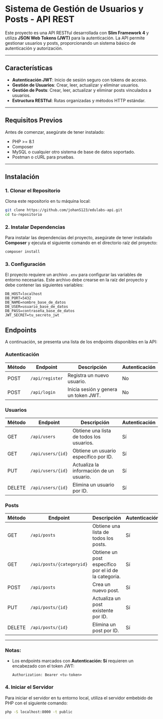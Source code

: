 # Sistema de Gestión de Usuarios y Posts - API REST  

Este proyecto es una API RESTful desarrollada con **Slim Framework 4** y utiliza **JSON Web Tokens (JWT)** para la autenticación. La API permite gestionar usuarios y posts, proporcionando un sistema básico de autenticación y autorización.  

---

## Características  
- **Autenticación JWT**: Inicio de sesión seguro con tokens de acceso.  
- **Gestión de Usuarios**: Crear, leer, actualizar y eliminar usuarios.  
- **Gestión de Posts**: Crear, leer, actualizar y eliminar posts vinculados a usuarios.  
- **Estructura RESTful**: Rutas organizadas y métodos HTTP estándar.  

---

## Requisitos Previos  
Antes de comenzar, asegúrate de tener instalado:  
- PHP >= 8.1  
- Composer  
- MySQL o cualquier otro sistema de base de datos soportado.  
- Postman o cURL para pruebas.  

---

## Instalación  

### 1. Clonar el Repositorio  
Clona este repositorio en tu máquina local:  
```bash  
git clone https://github.com/johanS123/edulabs-api.git  
cd tu-repositorio
```

### 2. Instalar Dependencias
Para instalar las dependencias del proyecto, asegúrate de tener instalado **Composer** y ejecuta el siguiente comando en el directorio raíz del proyecto:  
```bash  
composer install
```

### 3. Configuración  

El proyecto requiere un archivo `.env` para configurar las variables de entorno necesarias. Este archivo debe crearse en la raíz del proyecto y debe contener las siguientes variables:  

```env  
DB_HOST=localhost
DB_PORT=5432
DB_NAME=nombre_base_de_datos  
DB_USER=usuario_base_de_datos  
DB_PASS=contraseña_base_de_datos  
JWT_SECRET=tu_secreto_jwt  
```

## Endpoints  

A continuación, se presenta una lista de los endpoints disponibles en la API:  

### Autenticación  
| Método | Endpoint         | Descripción                         | Autenticación |  
|--------|------------------|-------------------------------------|---------------|  
| POST   | `/api/register`  | Registra un nuevo usuario.          | No            |  
| POST   | `/api/login`     | Inicia sesión y genera un token JWT.| No            |  

### Usuarios  
| Método | Endpoint         | Descripción                         | Autenticación |  
|--------|------------------|-------------------------------------|---------------|  
| GET    | `/api/users`     | Obtiene una lista de todos los usuarios. | Sí       |  
| GET    | `/api/users/{id}`| Obtiene un usuario específico por ID.| Sí       |  
| PUT    | `/api/users/{id}`| Actualiza la información de un usuario. | Sí    |  
| DELETE | `/api/users/{id}`| Elimina un usuario por ID.           | Sí            |  

### Posts  
| Método | Endpoint         | Descripción                         | Autenticación |  
|--------|------------------|-------------------------------------|---------------|  
| GET    | `/api/posts`     | Obtiene una lista de todos los posts.| Sí           |  
| GET    | `/api/posts/{categoryid}`| Obtiene un post específico por el id de la categoria.   | Sí           |  
| POST   | `/api/posts`     | Crea un nuevo post.                 | Sí            |  
| PUT    | `/api/posts/{id}`| Actualiza un post existente por ID. | Sí            |  
| DELETE | `/api/posts/{id}`| Elimina un post por ID.             | Sí            |  

---

### Notas:  
- Los endpoints marcados con **Autenticación: Sí** requieren un encabezado con el token JWT:  
  ```http  
  Authorization: Bearer <tu-token>  

### 4. Iniciar el Servidor  

Para iniciar el servidor en tu entorno local, utiliza el servidor embebido de PHP con el siguiente comando:  
```bash  
php -S localhost:8000 -t public  
